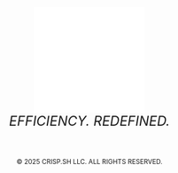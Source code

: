 <p align="center">
  <img src="https://raw.githubusercontent.com/crisp-sh/.github/refs/heads/main/static/logo.svg" alt="crisp logo" width="200"/>
  <div align="center" style="font-size: 1.5rem; margin-top: -1rem;">
    <i>EFFICIENCY. REDEFINED.</i>
  </div>
</p>
<br />
<p align="center">
  <sub>© 2025 CRISP.SH LLC. ALL RIGHTS RESERVED.</sub>
</p>

